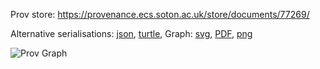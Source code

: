 
Prov store: https://provenance.ecs.soton.ac.uk/store/documents/77269/

Alternative serialisations: [json](https://provenance.ecs.soton.ac.uk/store/documents/77269.json), [turtle](https://provenance.ecs.soton.ac.uk/store/documents/77269.ttl),
Graph: [svg](https://provenance.ecs.soton.ac.uk/store/documents/77269.svg), [PDF](https://provenance.ecs.soton.ac.uk/store/documents/77269.pdf), [png](https://provenance.ecs.soton.ac.uk/store/documents/77269.png)

![Prov Graph](https://provenance.ecs.soton.ac.uk/store/documents/77269.png)

        